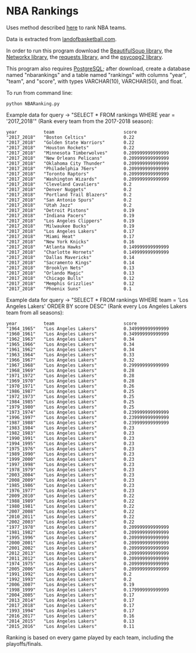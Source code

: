 # NBA Rankings

Uses method described [here](http://blog.biophysengr.net/2012/03/eigenbracket-2012-using-graph-theory-to.html) to rank NBA teams.

Data is extracted from [landofbasketball.com](http://www.landofbasketball.com/).

In order to run this program download the [BeautifulSoup library](https://www.crummy.com/software/BeautifulSoup/?), the [Networkx library](https://networkx.github.io/documentation/latest/install.html), the [requests library](http://docs.python-requests.org/en/master/user/install/), and the [psycopg2 library](http://initd.org/psycopg/download/).

This program also requires [PostgreSQL](https://www.postgresql.org/download/); after download, create a database named "nbarankings" and a table named "rankings" with columns "year", "team", and "score", with types VARCHAR(10), VARCHAR(50), and float.

To run from command line:
```
python NBARanking.py
```

Example data for query -> "SELECT * FROM rankings WHERE year = '2017_2018'" (Rank every team from the 2017-2018 season):
```
year          team                          score    
"2017_2018"   "Boston Celtics"              0.22
"2017_2018"   "Golden State Warriors"       0.22
"2017_2018"   "Houston Rockets"             0.22
"2017_2018"   "Minnesota Timberwolves"      0.209999999999999
"2017_2018"   "New Orleans Pelicans"        0.209999999999999
"2017_2018"   "Oklahoma City Thunder"       0.209999999999999
"2017_2018"   "Philadelphia 76ers"          0.209999999999999
"2017_2018"   "Toronto Raptors"             0.209999999999999
"2017_2018"   "Washington Wizards"          0.209999999999999
"2017_2018"   "Cleveland Cavaliers"         0.2
"2017_2018"   "Denver Nuggets"              0.2
"2017_2018"   "Portland Trail Blazers"      0.2
"2017_2018"   "San Antonio Spurs"           0.2
"2017_2018"   "Utah Jazz"                   0.2
"2017_2018"   "Detroit Pistons"             0.19
"2017_2018"   "Indiana Pacers"              0.19
"2017_2018"   "Los Angeles Clippers"        0.19
"2017_2018"   "Milwaukee Bucks"             0.19
"2017_2018"   "Los Angeles Lakers"          0.17
"2017_2018"   "Miami Heat"                  0.17
"2017_2018"   "New York Knicks"             0.16
"2017_2018"   "Atlanta Hawks"               0.149999999999999
"2017_2018"   "Charlotte Hornets"           0.149999999999999
"2017_2018"   "Dallas Mavericks"            0.14
"2017_2018"   "Sacramento Kings"            0.14
"2017_2018"   "Brooklyn Nets"               0.13
"2017_2018"   "Orlando Magic"               0.13
"2017_2018"   "Chicago Bulls"               0.12
"2017_2018"   "Memphis Grizzlies"           0.12
"2017_2018"   "Phoenix Suns"                0.1
```

Example data for query -> "SELECT * FROM rankings WHERE team = 'Los Angeles Lakers' ORDER BY score DESC" (Rank every Los Angeles Lakers team from all seasons):
```
year          team                          score    
"1964_1965"   "Los Angeles Lakers"          0.349999999999999
"1960_1961"   "Los Angeles Lakers"          0.349999999999999
"1962_1963"   "Los Angeles Lakers"          0.34
"1965_1966"   "Los Angeles Lakers"          0.34
"1961_1962"   "Los Angeles Lakers"          0.34
"1963_1964"   "Los Angeles Lakers"          0.33
"1966_1967"   "Los Angeles Lakers"          0.32
"1967_1968"   "Los Angeles Lakers"          0.299999999999999
"1968_1969"   "Los Angeles Lakers"          0.28
"1971_1972"   "Los Angeles Lakers"          0.28
"1969_1970"   "Los Angeles Lakers"          0.28
"1970_1971"   "Los Angeles Lakers"          0.26
"1986_1987"   "Los Angeles Lakers"          0.25
"1972_1973"   "Los Angeles Lakers"          0.25
"1984_1985"   "Los Angeles Lakers"          0.25
"1979_1980"   "Los Angeles Lakers"          0.25
"1973_1974"   "Los Angeles Lakers"          0.239999999999999
"1996_1997"   "Los Angeles Lakers"          0.239999999999999
"1987_1988"   "Los Angeles Lakers"          0.239999999999999
"1983_1984"   "Los Angeles Lakers"          0.23
"1982_1983"   "Los Angeles Lakers"          0.23
"1990_1991"   "Los Angeles Lakers"          0.23
"1994_1995"   "Los Angeles Lakers"          0.23
"1975_1976"   "Los Angeles Lakers"          0.23
"1989_1990"   "Los Angeles Lakers"          0.23
"1999_2000"   "Los Angeles Lakers"          0.23
"1997_1998"   "Los Angeles Lakers"          0.23
"1978_1979"   "Los Angeles Lakers"          0.23
"2003_2004"   "Los Angeles Lakers"          0.23
"2008_2009"   "Los Angeles Lakers"          0.23
"1985_1986"   "Los Angeles Lakers"          0.23
"1976_1977"   "Los Angeles Lakers"          0.23
"2009_2010"   "Los Angeles Lakers"          0.22
"1988_1989"   "Los Angeles Lakers"          0.22
"1980_1981"   "Los Angeles Lakers"          0.22
"2007_2008"   "Los Angeles Lakers"          0.22
"2010_2011"   "Los Angeles Lakers"          0.22
"2002_2003"   "Los Angeles Lakers"          0.22
"1977_1978"   "Los Angeles Lakers"          0.209999999999999
"1981_1982"   "Los Angeles Lakers"          0.209999999999999
"1995_1996"   "Los Angeles Lakers"          0.209999999999999
"2000_2001"   "Los Angeles Lakers"          0.209999999999999
"2001_2002"   "Los Angeles Lakers"          0.209999999999999
"2012_2013"   "Los Angeles Lakers"          0.209999999999999
"2011_2012"   "Los Angeles Lakers"          0.209999999999999
"1974_1975"   "Los Angeles Lakers"          0.209999999999999
"2005_2006"   "Los Angeles Lakers"          0.209999999999999
"1991_1992"   "Los Angeles Lakers"          0.2
"1992_1993"   "Los Angeles Lakers"          0.2
"2006_2007"   "Los Angeles Lakers"          0.19
"1998_1999"   "Los Angeles Lakers"          0.179999999999999
"2004_2005"   "Los Angeles Lakers"          0.17
"2013_2014"   "Los Angeles Lakers"          0.17
"2017_2018"   "Los Angeles Lakers"          0.17
"1993_1994"   "Los Angeles Lakers"          0.17
"2016_2017"   "Los Angeles Lakers"          0.16
"2014_2015"   "Los Angeles Lakers"          0.13
"2015_2016"   "Los Angeles Lakers"          0.11
```

Ranking is based on every game played by each team, including the playoffs/finals.
